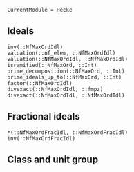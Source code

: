 ```@meta
CurrentModule = Hecke
```

## Ideals

```@docs
inv(::NfMaxOrdIdl)
valuation(::nf_elem, ::NfMaxOrdIdl)
valuation(::NfMaxOrdIdl, ::NfMaxOrdIdl)
isramified(::NfMaxOrd, ::Int)
prime_decomposition(::NfMaxOrd, ::Int)
prime_ideals_up_to(::NfMaxOrd, ::Int)
factor(::NfMaxOrdIdl)
divexact(::NfMaxOrdIdl, ::fmpz)
divexact(::NfMaxOrdIdl, ::NfMaxOrdIdl)
```

## Fractional ideals

```@docs
*(::NfMaxOrdFracIdl, ::NfMaxOrdFracIdl)
inv(::NfMaxOrdFracIdl)
```

## Class and unit group

```@docs
```
